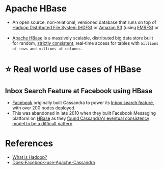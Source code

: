 
# Apache HBase
- An open source, non-relational, versioned database that runs on top of [Hadoop Distributed File System (HDFS)](../../5_BigDataComponents/ApacheHadoop/ApacheHDFS.md) or [Amazon S3](../../../2_AWSComponents/7_StorageServices/AmazonS3.md) (using [EMRFS](../../../2_AWSComponents/4_ComputeServices/AmazonEMR.md)) or . 
- [Apache HBase](https://hbase.apache.org/) is a massively scalable, distributed big data store built for random, [strictly consistent](../../0_SystemGlossaries/ReplicationAndDataConsistency.md), real-time access for tables with `billions of rows and millions of columns`.

# :star: Real world use cases of HBase

## Inbox Search Feature at Facebook using HBase
- [Facebook](https://www.quora.com/Does-Facebook-use-Apache-Cassandra) originally built Cassandra to power its [Inbox search feature](https://m.facebook.com/nt/screen/?params=%7B%22note_id%22%3A10158772759272200%7D&path=%2Fnotes%2Fnote%2F&paipv=0&eav=AfYuSXXQPZ5fvm0_ScPdSlfj5BEFhRVT3iy_6Rsz7NZDbQ2vfq9opnedmTLSjG1aZBA&_rdr), with over 200 nodes deployed.
- This was abandoned in late 2010 when they built Facebook Messaging platform on [HBase](ApacheHBase.md) as they [found Cassandra's eventual consistency model to be a difficult pattern](ApacheCasandra#supported-consistency-patterns).

# References
- [What is Hadoop?](https://aws.amazon.com/emr/details/hadoop/what-is-hadoop/)
- [Does-Facebook-use-Apache-Cassandra](https://www.quora.com/Does-Facebook-use-Apache-Cassandra)
